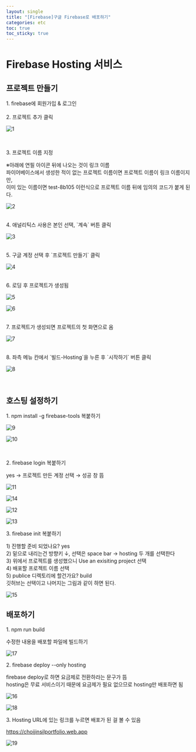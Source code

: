 ```yaml
---
layout: single
title: "[Firebase]구글 Firebase로 배포하기"
categories: etc
toc: true
toc_sticky: true
---
```


# Firebase Hosting 서비스

## 프로젝트 만들기

<div class="blue-box">
  <div>1. firebase에 회원가입 & 로그인</div>
</div>

<br>

<div class="blue-box">
  <div>2. 프로젝트 추가 클릭</div>
</div>

![1](https://github.com/chlwlstlf/portfolio/assets/63334368/a5df2403-3100-4318-bdfd-f4efbf3106ef)

<br>

<div class="blue-box">
  <p>3. 프로젝트 이름 지정</p>
  <div>※아래에 연필 아이콘 뒤에 나오는 것이 링크 이름</div>
  <div>파이어베이스에서 생성한 적이 없는 프로젝트 이름이면 프로젝트 이름이 링크 이름이지만,</div>
  <div>이미 있는 이름이면 test-8b105 이런식으로 프로젝트 이름 뒤에 임의의 코드가 붙게 된다.</div>
</div>

![2](https://github.com/chlwlstlf/portfolio/assets/63334368/6bacd937-c0a4-4e6f-8613-e6a2cc2cb5c7)

<br>

<div class="blue-box">
  <div>4. 애널리틱스 사용은 본인 선택, `계속` 버튼 클릭</div>
</div>

![3](https://github.com/chlwlstlf/portfolio/assets/63334368/d171ac4d-c594-4fdc-ad10-c2c2a123be1d)

<br>

<div class="blue-box">
  <div>5. 구글 계정 선택 후 `프로젝트 만들기` 클릭</div>
</div>

![4](https://github.com/chlwlstlf/portfolio/assets/63334368/72853f07-cbca-4ac2-a83d-97cc78b9e814)

<br>

<div class="blue-box">
  <div>6. 로딩 후 프로젝트가 생성됨</div>
</div>

![5](https://github.com/chlwlstlf/portfolio/assets/63334368/254661d1-3d41-4c46-99bf-7b92bb9b2fea)

![6](https://github.com/chlwlstlf/portfolio/assets/63334368/4078632a-c1ff-45cc-909c-c481d802491b)

<br>

<div class="blue-box">
  <div>7. 프로젝트가 생성되면 프로젝트의 첫 화면으로 옴</div>
</div>

![7](https://github.com/chlwlstlf/portfolio/assets/63334368/5d326a38-5859-41bf-9bff-622b09150ec9)

<br>

<div class="blue-box">
  <div>8. 좌측 메뉴 칸에서 `빌드-Hosting`을 누른 후 `시작하기` 버튼 클릭</div>
</div>

![8](https://github.com/chlwlstlf/portfolio/assets/63334368/a40307b8-1786-44b0-96df-4c88cd574418)

<br>

## 호스팅 설정하기

<div class="blue-box">
  <div>1. npm install -g firebase-tools 복붙하기</div>
</div>

![9](https://github.com/chlwlstlf/portfolio/assets/63334368/22bb3abf-b7e1-4c0a-a4e3-bd52264c1cc7)

![10](https://github.com/chlwlstlf/portfolio/assets/63334368/0424a0a6-0723-4053-8ce2-165bd1c9c1ad)

<br>

<div class="blue-box">
  <p>2. firebase login 복붙하기</p>
  <div>yes → 프로젝트 만든 계정 선택 → 성공 창 뜸</div>
</div>

![11](https://github.com/chlwlstlf/portfolio/assets/63334368/f27a60d4-9cc3-47b5-a6a6-baedcfdf8560)

![14](https://github.com/chlwlstlf/portfolio/assets/63334368/cb60642b-9fbc-4994-a38f-41a1e8e45125)

![12](https://github.com/chlwlstlf/portfolio/assets/63334368/5efe6e48-c18f-4784-bcb8-828eb25211e6)

![13](https://github.com/chlwlstlf/portfolio/assets/63334368/392ff76b-825e-4dec-8b31-81eaf5a32341)

<div class="blue-box">
  <p>3. firebase init 복붙하기</p>
  <div>1) 진행할 준비 되었나요? yes</div>
  <div>2) 밑으로 내리는건 방향키 ↓, 선택은 space bar → hosting 두 개를 선택한다</div>
  <div>3) 위에서 프로젝트를 생성했으니 Use an exisiting project 선택</div>
  <div>4) 배포할 프로젝트 이름 선택</div>
  <div>5) publice 디렉토리에 할건가요? build</div>
  <div>깃허브는 선택이고 나머지는 그림과 같이 하면 된다.</div>
</div>

![15](https://github.com/chlwlstlf/portfolio/assets/63334368/714aea30-4090-489f-92a3-246765d4a97f)

## 배포하기

<div class="blue-box">
  <p>1. npm run build</p>
  <div>수정한 내용을 배포할 파일에 빌드하기</div>
</div>

![17](https://github.com/chlwlstlf/portfolio/assets/63334368/c26230ba-24d7-4d27-862f-83a226139968)

<div class="blue-box">
  <p>2. firebase deploy --only hosting</p>
  <div>firebase deploy로 하면 요금제로 전환하라는 문구가 뜸</div>
  <div>hosting은 무료 서비스이기 때문에 요금제가 필요 없으므로 hosting만 배포하면 됨</div>
</div>

![16](https://github.com/chlwlstlf/portfolio/assets/63334368/3bffcc6b-b821-41c0-9963-f3a7f33016a8)

![18](https://github.com/chlwlstlf/portfolio/assets/63334368/d6bc9ff5-9899-4531-bc48-17719bffc8b8)

<div class="blue-box">
  <p>3. Hosting URL에 있는 링크를 누르면 배포가 된 걸 볼 수 있음</p>
  <a href="https://choijinsilportfolio.web.app">https://choijinsilportfolio.web.app</a>
</div>

![19](https://github.com/chlwlstlf/portfolio/assets/63334368/d1fbac85-9d86-4396-b506-f4200caae278)

